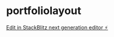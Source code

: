 # portfoliolayout

[Edit in StackBlitz next generation editor ⚡️](https://stackblitz.com/~/github.com/bestwestern/portfoliolayout)